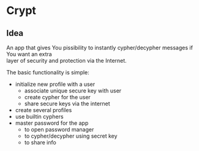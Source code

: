 # Crypt

## Idea

An app that gives You pissibility to instantly cypher/decypher messages if You want an extra  
layer of security and protection via the Internet.  

The basic functionality is simple:
- initialize new profile with a user
    - associate unique secure key with user
    - create cypher for the user
    - share secure keys via the internet
- create several profiles
- use builtin cyphers
- master password for the app
    - to open password manager
    - to cypher/decypher using secret key
    - to share info